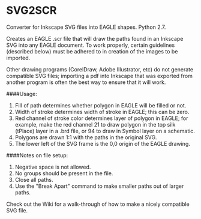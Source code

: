 SVG2SCR
=======

Converter for Inkscape SVG files into EAGLE shapes. Python 2.7.

Creates an EAGLE .scr file that will draw the paths found in an Inkscape SVG into any EAGLE document. To work properly, certain guidelines (described below) must be adhered to in creation of the images to be imported.

Other drawing programs (CorelDraw, Adobe Illustrator, etc) do not generate compatible SVG files; importing a pdf into Inkscape that was exported from another program is often the best way to ensure that it will work.

####Usage:
1. Fill of path determines whether polygon in EAGLE will be filled or not.
2. Width of stroke determines width of stroke in EAGLE; this can be zero.
3. Red channel of stroke color determines layer of polygon in EAGLE; for example, make the red channel 21 to draw polygon in the top silk (tPlace) layer in a .brd file, or 94 to draw in Symbol layer on a schematic.
4. Polygons are drawn 1:1 with the paths in the original SVG.
5. The lower left of the SVG frame is the 0,0 origin of the EAGLE drawing.

####Notes on file setup:
1. Negative space is not allowed.
2. No groups should be present in the file.
3. Close all paths.
4. Use the "Break Apart" command to make smaller paths out of larger paths.

Check out the Wiki for a walk-through of how to make a nicely compatible SVG file.
